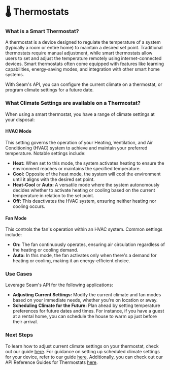 # 🌡 Thermostats

### What is a Smart Thermostat?

A thermostat is a device designed to regulate the temperature of a system (typically a room or entire home) to maintain a desired set point. Traditional thermostats require manual adjustment, while smart thermostats allow users to set and adjust the temperature remotely using internet-connected devices. Smart thermostats often come equipped with features like learning capabilities, energy-saving modes, and integration with other smart home systems.

With Seam's API, you can configure the current climate on a thermostat, or program climate settings for a future date.

### **What Climate Settings are available on a Thermostat?**

When using a smart thermostat, you have a range of climate settings at your disposal:

#### **HVAC Mode**

This setting governs the operation of your Heating, Ventilation, and Air Conditioning (HVAC) system to achieve and maintain your preferred temperature. Notable settings include:

* **Heat:** When set to this mode, the system activates heating to ensure the environment reaches or maintains the specified temperature.
* **Cool:** Opposite of the heat mode, the system will cool the environment until it aligns with the desired set point.
* **Heat-Cool** or **Auto:** A versatile mode where the system autonomously decides whether to activate heating or cooling based on the current temperature in relation to the set point.
* **Off:** This deactivates the HVAC system, ensuring neither heating nor cooling occurs.

#### **Fan Mode**

This controls the fan's operation within an HVAC system. Common settings include:

* **On:** The fan continuously operates, ensuring air circulation regardless of the heating or cooling demand.
* **Auto:** In this mode, the fan activates only when there's a demand for heating or cooling, making it an energy-efficient choice.

### **Use Cases**

Leverage Seam's API for the following applications:

* **Adjusting Current Settings:** Modify the current climate and fan modes based on your immediate needs, whether you're on location or away.
* **Scheduling Climate for the Future:** Plan ahead by setting temperature preferences for future dates and times. For instance, if you have a guest at a rental home, you can schedule the house to warm up just before their arrival.

### **Next Steps**

To learn how to adjust current climate settings on your thermostat, check out our guide [here](configure-current-climate-settings.md). For guidance on setting up scheduled climate settings for your device, refer to our guide [here](thermostats-climate-setting-schedules.md). Additionally, you can check out our API Reference Guides for Thermostats [here](../../thermostats/).
